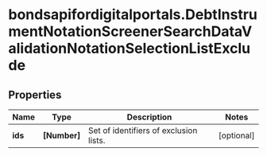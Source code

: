 # bondsapifordigitalportals.DebtInstrumentNotationScreenerSearchDataValidationNotationSelectionListExclude

## Properties

Name | Type | Description | Notes
------------ | ------------- | ------------- | -------------
**ids** | **[Number]** | Set of identifiers of exclusion lists. | [optional] 


